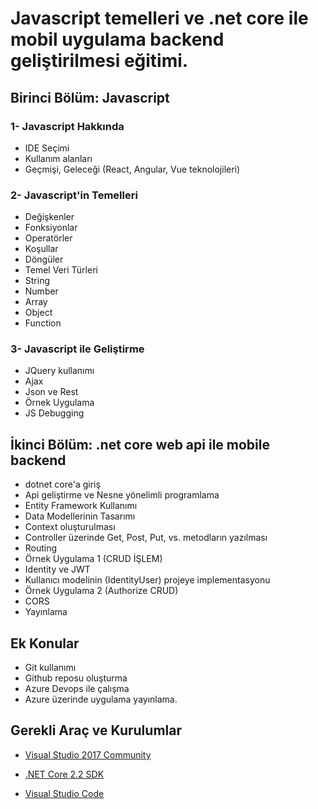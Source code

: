 # Javascript temelleri ve .net core ile mobil uygulama backend geliştirilmesi eğitimi.
## Birinci Bölüm: Javascript

### 1- Javascript Hakkında

* IDE Seçimi
* Kullanım alanları
* Geçmişi, Geleceği (React, Angular, Vue teknolojileri)

### 2- Javascript'in Temelleri

* Değişkenler
* Fonksiyonlar
* Operatörler
* Koşullar
* Döngüler
* Temel Veri Türleri
* String
* Number
* Array
* Object
* Function

### 3- Javascript ile Geliştirme

* JQuery kullanımı
* Ajax
* Json ve Rest
* Örnek Uygulama
* JS Debugging

## İkinci Bölüm: .net core web api ile mobile backend

* dotnet core'a giriş
* Api geliştirme ve Nesne yönelimli programlama
* Entity Framework Kullanımı
* Data Modellerinin Tasarımı
* Context oluşturulması
* Controller üzerinde Get, Post, Put, vs. metodların yazılması
* Routing
* Örnek Uygulama 1 (CRUD İŞLEM)
* Identity ve JWT
* Kullanıcı modelinin (IdentityUser) projeye implementasyonu
* Örnek Uygulama 2 (Authorize CRUD)
* CORS
* Yayınlama

## Ek Konular

* Git kullanımı
* Github reposu oluşturma
* Azure Devops ile çalışma
* Azure üzerinde uygulama yayınlama.

## Gerekli Araç ve Kurulumlar

* [Visual Studio 2017 Community](https://visualstudio.microsoft.com/tr/vs/)

* [.NET Core 2.2 SDK](https://dotnet.microsoft.com/download)

* [Visual Studio Code](https://code.visualstudio.com/)
